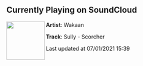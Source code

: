 ## Currently Playing on SoundCloud

[<img align="left" width="100" src="https://i1.sndcdn.com/artworks-H4DQRnhztzyAgjMM-sqFB0w-t500x500.jpg">](https://soundcloud.com/wakaan/sully-scorcher?in=wakaan/sets/sully-malfunction-ep)

**Artist**: Wakaan 

**Track**: Sully - Scorcher

Last updated at 07/01/2021 15:39
